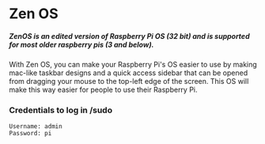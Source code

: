 # Zen OS
##### ZenOS is an edited version of Raspberry Pi OS (32 bit) and is supported for most older raspberry pis (3 and below).
With Zen OS, you can make your Raspberry Pi's OS easier to use by making mac-like taskbar designs and a quick access sidebar that can be opened from dragging your mouse to the top-left edge of the screen. This OS will make this way easier for people to use their Raspberry Pi.
### Credentials to log in /sudo
```
Username: admin
Password: pi
```
